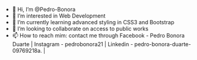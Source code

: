 - 👋 Hi, I’m @Pedro-Bonora
- 👀 I’m interested in Web Development
- 🌱 I’m currently learning advanced styling in CSS3 and Bootstrap
- 💞️ I’m looking to collaborate on access to public works
- 📫 How to reach mim: contact me through Facebook - Pedro Bonora Duarte |
                                          Instagram - pedrobonora21 |
                                          Linkedin - pedro-bonora-duarte-09769218a. |

<!---
Pedro-Bonora/Pedro-Bonora is a ✨ special ✨ repository because its `README.md` (this file) appears on your GitHub profile.
You can click the Preview link to take a look at your changes.
--->
